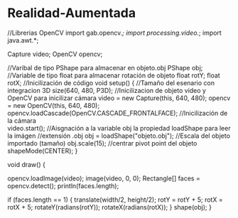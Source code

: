 # Realidad-Aumentada

//Librerias OpenCV
import gab.opencv.*;
import processing.video.*;
import java.awt.*;

Capture video;
OpenCV opencv;

//Varibal de tipo PShape para almacenar en objeto.obj
PShape obj;
//Variable de tipo float para almacenar rotación de objeto 
float rotY;
float rotX;
//Inicilización de código
void setup() {
  //Tamaño del esenario con integracion 3D
  size(640, 480, P3D);
  //Inicilizacion de objeto video y OpenCV para inicilizar cámara
  video = new Capture(this, 640, 480);
  opencv = new OpenCV(this, 640, 480);
  opencv.loadCascade(OpenCV.CASCADE_FRONTALFACE);
  //Inicilización de la cámara  
  video.start();
  //Aisgnación a la variable obj la propiedad loadShape para leer la imágen
  //extensión .obj
  obj = loadShape("objeto.obj");
  //Escala del objeto importado (tamaño)
  obj.scale(15);
  //centrar pivot point del objeto 
  shapeMode(CENTER);
}

void draw() {
  
  opencv.loadImage(video);
  image(video, 0, 0);
  Rectangle[] faces = opencv.detect();
  println(faces.length);
  
  if (faces.length == 1) {
    translate(width/2, height/2);
    rotY = rotY + 5;
    rotX = rotX + 5;
    rotateY(radians(rotY));
    rotateX(radians(rotX));
  }
  shape(obj);
}

